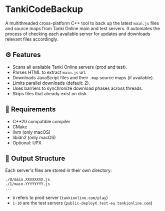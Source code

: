 ﻿# TankiCodeBackup

A multithreaded cross-platform C++ tool to back up the latest `main.js` files and source maps from Tanki Online main and test servers.
It automates the process of checking each available server for updates and downloads relevant files accordingly.

## ⚙️ Features

- Scans all available Tanki Online servers (prod and test).
- Parses HTML to extract `main.js` url.
- Downloads JavaScript files and their `.map` source maps (if available).
- Limits parallel downloads (default: 2).
- Uses barriers to synchronize download phases across threads.
- Skips files that already exist on disk

## 🔧 Requirements

- C++20 compatible compiler
- CMake
- llvm (only macOS)
- libidn2 (only macOS)
- Optional: UPX

## 📁 Output Structure

Each server's files are stored in their own directory:
```
./0/main.XXXXXXXX.js
./1/main.YYYYYYYY.js
...
```

- `0` refers to prod server (`tankionline.com/play`)
- `1-10` are the test servers (`public-deployX.test-eu.tankionline.com`)
